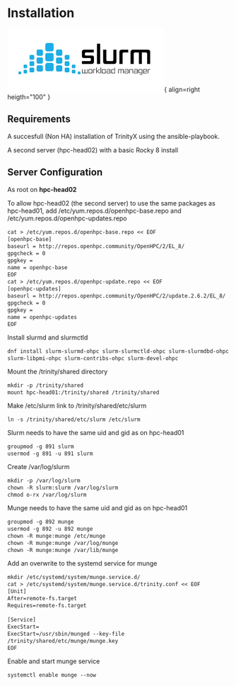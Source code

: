 # Installation

![SLURM Logo](slurm.png){ align=right heigth="100" }

## Requirements

A succesfull (Non HA) installation of TrinityX using the ansible-playbook.

A second server (hpc-head02) with a basic Rocky 8 install

## Server Configuration

As root on **hpc-head02**

To allow hpc-head02 (the second server) to use the same packages as hpc-head01, add /etc/yum.repos.d/openhpc-base.repo and /etc/yum.repos.d/openhpc-updates.repo
```shell
cat > /etc/yum.repos.d/openhpc-base.repo << EOF
[openhpc-base]
baseurl = http://repos.openhpc.community/OpenHPC/2/EL_8/
gpgcheck = 0
gpgkey = 
name = openhpc-base
EOF
cat > /etc/yum.repos.d/openhpc-update.repo << EOF
[openhpc-updates]
baseurl = http://repos.openhpc.community/OpenHPC/2/update.2.6.2/EL_8/
gpgcheck = 0
gpgkey = 
name = openhpc-updates
EOF
```
Install slurmd and slurmctld
```shell
dnf install slurm-slurmd-ohpc slurm-slurmctld-ohpc slurm-slurmdbd-ohpc slurm-libpmi-ohpc slurm-contribs-ohpc slurm-devel-ohpc
```
Mount the /trinity/shared directory
```shell
mkdir -p /trinity/shared
mount hpc-head01:/trinity/shared /trinity/shared
```
Make /etc/slurm link to /trinity/shared/etc/slurm
```shell
ln -s /trinity/shared/etc/slurm /etc/slurm
```
Slurm needs to have the same uid and gid as on hpc-head01
```shell
groupmod -g 891 slurm
usermod -g 891 -u 891 slurm
```
Create /var/log/slurm
```shell
mkdir -p /var/log/slurm
chown -R slurm:slurm /var/log/slurm
chmod o-rx /var/log/slurm
```
Munge needs to have the same uid and gid as on hpc-head01
```shell
groupmod -g 892 munge
usermod -g 892 -u 892 munge
chown -R munge:munge /etc/munge
chown -R munge:munge /var/log/munge
chown -R munge:munge /var/lib/munge
```
Add an overwrite to the systemd service for munge
```shell
mkdir /etc/systemd/system/munge.service.d/
cat > /etc/systemd/system/munge.service.d/trinity.conf << EOF
[Unit]
After=remote-fs.target
Requires=remote-fs.target

[Service]
ExecStart=
ExecStart=/usr/sbin/munged --key-file /trinity/shared/etc/munge/munge.key
EOF
```
Enable and start munge service
```shell
systemctl enable munge --now
```

